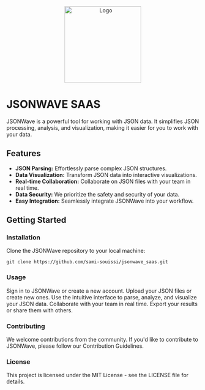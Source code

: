 <div align="center">
  <img src="https://github.com/Sami-Souissi/JSONWAVE_SAAS/assets/logo02.png" alt="Logo" width="200px">
</div>

# JSONWAVE SAAS
JSONWave is a powerful tool for working with JSON data. It simplifies JSON processing, analysis, and visualization, making it easier for you to work with your data.
## Features

- **JSON Parsing:** Effortlessly parse complex JSON structures.
- **Data Visualization:** Transform JSON data into interactive visualizations.
- **Real-time Collaboration:** Collaborate on JSON files with your team in real time.
- **Data Security:** We prioritize the safety and security of your data.
- **Easy Integration:** Seamlessly integrate JSONWave into your workflow.

## Getting Started

### Installation
Clone the JSONWave repository to your local machine:

   ```git clone https://github.com/sami-souissi/jsonwave_saas.git```
### Usage

Sign in to JSONWave or create a new account.
Upload your JSON files or create new ones.
Use the intuitive interface to parse, analyze, and visualize your JSON data.
Collaborate with your team in real time.
Export your results or share them with others.

### Contributing

We welcome contributions from the community. If you'd like to contribute to JSONWave, please follow our Contribution Guidelines.

### License

This project is licensed under the MIT License - see the LICENSE file for details.
  
